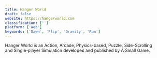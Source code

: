 ```yaml
---
title: Hanger World
draft: false 
website: https://hangerworld.com
classification: ['']
platform: ['Web']
keywords: ['Dawn', 'Flip', 'Gravity', 'Run']
---
```

Hanger World is an Action, Arcade, Physics-based, Puzzle, Side-Scrolling and Single-player Simulation developed and published by A Small Game.